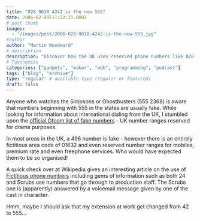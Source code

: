 ```yaml
---
title: "028 9018 4242 is the new 555"
date: 2006-02-09T11:22:21.000Z
# post thumb
images:
  - "/images/post/2006-028-9018-4242-is-the-new-555.jpg"
#author
author: "Martin Woodward"
# description
description: "Discover how the UK uses reserved phone numbers like 028 9018 4242 for fictional purposes, much like the iconic 555 numbers in TV shows."
# Taxonomies
categories: ["gadgets", "maker", "web", "programming", "podcast"]
tags: ["blog", "archive"]
type: "regular" # available type (regular or featured)
draft: false
---
```

Anyone who watches the Simpsons or Ghostbusters (555 2368) is aware that numbers beginning with 555 in the states are usually fake.  While looking for information about international dialing from the UK, I stumbled upon the [official Ofcom list of fake numbers](http://www.ofcom.org.uk/telecoms/ioi/numbers/num_drama) - UK number ranges reserved for drama purposes.  

In most areas in the UK, a 496 number is fake - however there is an entirely fictitious area code of 01632 and even reserved number ranges for mobiles, premium rate and even freephone services.  Who would have expected them to be so organised!

A quick check over at Wikipedia gives an interesting article on the use of [Fictitious phone numbers](http://en.wikipedia.org/wiki/555_telephone_number) including gems of information such as both 24 and Scrubs use numbers that go through to production staff.  The Scrubs one is (apparently) answered by a voicemail message given by one of the cast in character.

Hmm, maybe I should ask that my extension at work get changed from 42 to 555...